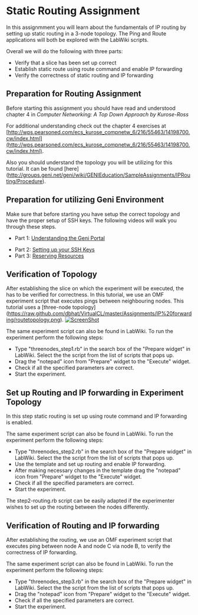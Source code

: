 # Static Routing Assignment

In this assignmment you will learn about the fundamentals of IP routing by 
setting up static routing in a 3-node topology. The Ping and Route applications will both be explored with the LabWiki scripts.

Overall we will do the following with three parts:

*  Verify that a slice has been set up correct
*  Establish static route using route command and enable IP forwarding
*  Verify the correctness of static routing and IP forwarding
   
    

## Preparation for Routing Assignment

Before starting this assignment you should have read and understood chapter 4 in *Computer Networking: A Top Down Approach by Kurose-Ross*

For additional understanding check out the chapter 4 exercises at [http://wps.pearsoned.com/ecs_kurose_compnetw_6/216/55463/14198700.cw/index.html](http://wps.pearsoned.com/ecs_kurose_compnetw_6/216/55463/14198700.cw/index.html).
 
Also you should understand the topology you will be utilizing for this tutorial. It can be found [here] (http://groups.geni.net/geni/wiki/GENIEducation/SampleAssignments/IPRouting/Procedure).

## Preparation for utilizing Geni Environment

Make sure that before starting you have setup the correct topology and have the proper setup of SSH keys. The following videos will walk you through these steps.

- Part 1: [Understanding the Geni Portal](http://www.youtube.com/watch?v=H61s9sRP8Qk)
+ Part 2: [Setting up your SSH Keys](http://www.youtube.com/watch?v=3gssCqOvR-Q)
+ Part 3: [Reserving Resources](http://www.youtube.com/watch?v=1tFhi5ypCgg)




## Verification of Topology 

After establishing the slice on which the experiment will be executed, the has to be verified for correctness. In this tutorial, we use an OMF experiment script that executes pings between neighbouring nodes.
This tutorial uses a [three-node topology] (https://raw.github.com/dbhat/VirtualCL/master/Assignments/IP%20forwarding/routetopology.png).
[![ScreenShot](https://raw.github.com/dbhat/VirtualCL/master/Assignments/IP%20forwarding/routetopology_video.png)](http://www.youtube.com/watch?v=Cjm2OIh9tyo)

The same experiment script can also be found in LabWiki. To run the experiment perform the following steps:

* Type "threenodes_step1.rb" in the search box of the "Prepare widget" in LabWiki. Select the the script from the list of scripts that pops up.
* Drag the "notepad" icon from "Prepare" widget to the 
"Execute" widget.
* Check if all the specified parameters are correct.
* Start the experiment.

## Set up Routing and IP forwarding in Experiment Topology

In this step static routing is set up using route command and IP forwarding is enabled.

The same experiment script can also be found in LabWiki. To run the experiment perform the following steps:

* Type "threenodes_step2.rb" in the search box of the "Prepare widget" in LabWiki. Select the the script from the list of scripts that pops up.
* Use the template and set up routing and enable IP forwarding.
* After making necessary changes in the template drag the "notepad" icon from "Prepare" widget to the 
"Execute" widget.
* Check if all the specified parameters are correct.
* Start the experiment.

The step2-routing.rb script can be easily adapted if the experimenter wishes to set up the routing between the nodes 
differently.

## Verification of Routing and IP forwarding

After establishing the routing, we use an OMF experiment script that executes ping between node A and node C via node B, to verify the correctness of IP forwarding.

The same experiment script can also be found in LabWiki. To run the experiment perform the following steps:

* Type "threenodes_step3.rb" in the search box of the "Prepare widget" in LabWiki. Select the the script from the list of scripts that pops up.
* Drag the "notepad" icon from "Prepare" widget to the 
"Execute" widget.
* Check if all the specified parameters are correct.
* Start the experiment.
